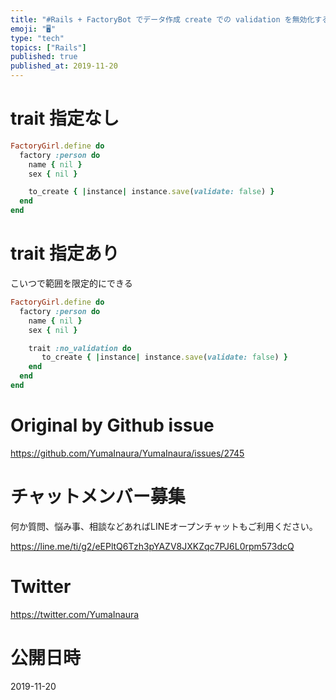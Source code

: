 ```yaml
---
title: "#Rails + FactoryBot でデータ作成 create での validation を無効化する例 : trait を利用"
emoji: "🖥"
type: "tech"
topics: ["Rails"]
published: true
published_at: 2019-11-20
---
```


# trait 指定なし

```rb
FactoryGirl.define do
  factory :person do
    name { nil }
    sex { nil }

    to_create { |instance| instance.save(validate: false) }
  end
end
```

# trait 指定あり

こいつで範囲を限定的にできる

```rb
FactoryGirl.define do
  factory :person do
    name { nil }
    sex { nil }

    trait :no_validation do
       to_create { |instance| instance.save(validate: false) }
    end
  end
end
```




# Original by Github issue

https://github.com/YumaInaura/YumaInaura/issues/2745








<!-- Update From Qiita API -->

# チャットメンバー募集


何か質問、悩み事、相談などあればLINEオープンチャットもご利用ください。

https://line.me/ti/g2/eEPltQ6Tzh3pYAZV8JXKZqc7PJ6L0rpm573dcQ





# Twitter


https://twitter.com/YumaInaura


<!-- Update From Qiita API -->



# 公開日時

2019-11-20
